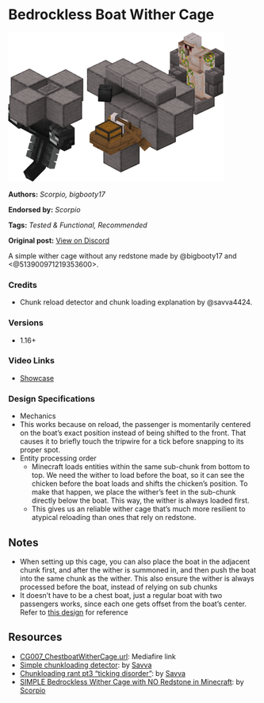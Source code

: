 # Bedrockless Boat Wither Cage
<img alt="Image_59607992550936.png" src="images/Image_59607992550936.png?raw=1" height="300px">

**Authors:** *Scorpio, bigbooty17*

**Endorsed by:** *Scorpio*

**Tags:** *Tested & Functional, Recommended*

**Original post:** [View on Discord](https://discord.com/channels/913065809096638494/1392400293077061763)

A simple wither cage without any redstone made by @bigbooty17 and <@513900971219353600>. 
### Credits
- Chunk reload detector and chunk loading explanation by @savva4424.
### Versions
- 1.16+
### Video Links
- [Showcase](https://youtu.be/Cf1lBWqwzIo)
### Design Specifications
-  Mechanics
  - This works because on reload, the passenger is momentarily centered on the boat’s exact position instead of being shifted to the front. That causes it to briefly touch the tripwire for a tick before snapping to its proper spot.
- Entity processing order
  - Minecraft loads entities within the same sub-chunk from bottom to top. We need the wither to load before the boat, so it can see the chicken before the boat loads and shifts the chicken’s position. To make that happen, we place the wither’s feet in the sub-chunk directly below the boat. This way, the wither is always loaded first.
  - This gives us an reliable wither cage that’s much more resilient to atypical reloading than ones that rely on redstone.

## Notes
- When setting up this cage, you can also place the boat in the adjacent chunk first, and after the wither is summoned in, and then push the boat into the same chunk as the wither. This also ensure the wither is always processed before the boat, instead of relying on sub chunks
- It doesn’t have to be a chest boat, just a regular boat with two passengers works, since each one gets offset from the boat’s center. Refer to [this design](https://discord.com/channels/913065809096638494/1391992148739625140) for reference

## Resources
- [CG007_ChestboatWitherCage.url](https://www.mediafire.com/folder/9mgkxdfyk78ls/Chestboat+Wither+Cage): Mediafire link
- [Simple chunkloading detector](https://www.youtube.com/watch?v=Ho_aJ1Lw0Zw): by [Savva](https://www.youtube.com/@savva4424)
- [Chunkloading rant pt3 “ticking disorder”](https://www.youtube.com/watch?v=FrQoGXeSezE): by [Savva](https://www.youtube.com/@savva4424)
- [SIMPLE Bedrockless Wither Cage with NO Redstone in Minecraft](https://youtu.be/Cf1lBWqwzIo): by [Scorpio](https://www.youtube.com/@Scorpio03)

